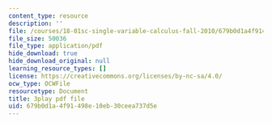 ```yaml
---
content_type: resource
description: ''
file: /courses/18-01sc-single-variable-calculus-fall-2010/679b0d1a4f91498e10eb30ceea737d5e_9v25gg2qJYE.pdf
file_size: 50036
file_type: application/pdf
hide_download: true
hide_download_original: null
learning_resource_types: []
license: https://creativecommons.org/licenses/by-nc-sa/4.0/
ocw_type: OCWFile
resourcetype: Document
title: 3play pdf file
uid: 679b0d1a-4f91-498e-10eb-30ceea737d5e
---
```

